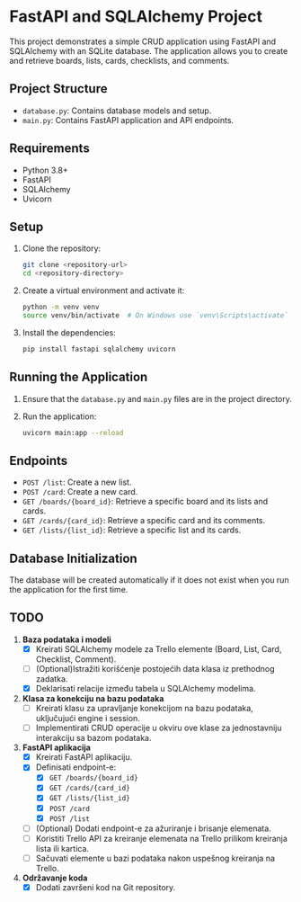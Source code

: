 # FastAPI and SQLAlchemy Project

This project demonstrates a simple CRUD application using FastAPI and SQLAlchemy with an SQLite database. The application allows you to create and retrieve boards, lists, cards, checklists, and comments.

## Project Structure

- `database.py`: Contains database models and setup.
- `main.py`: Contains FastAPI application and API endpoints.

## Requirements

- Python 3.8+
- FastAPI
- SQLAlchemy
- Uvicorn

## Setup

1. Clone the repository:

    ```bash
    git clone <repository-url>
    cd <repository-directory>
    ```

2. Create a virtual environment and activate it:

    ```bash
    python -m venv venv
    source venv/bin/activate  # On Windows use `venv\Scripts\activate`
    ```

3. Install the dependencies:

    ```bash
    pip install fastapi sqlalchemy uvicorn
    ```

## Running the Application

1. Ensure that the `database.py` and `main.py` files are in the project directory.

2. Run the application:

    ```bash
    uvicorn main:app --reload
    ```

## Endpoints

- `POST /list`: Create a new list.
- `POST /card`: Create a new card.
- `GET /boards/{board_id}`: Retrieve a specific board and its lists and cards.
- `GET /cards/{card_id}`: Retrieve a specific card and its comments.
- `GET /lists/{list_id}`: Retrieve a specific list and its cards.

## Database Initialization

The database will be created automatically if it does not exist when you run the application for the first time.

## TODO

1. **Baza podataka i modeli**
   - [x] Kreirati SQLAlchemy modele za Trello elemente (Board, List, Card, Checklist, Comment).
   - [ ] (Optional)Istražiti korišćenje postojećih data klasa iz prethodnog zadatka.
   - [x] Deklarisati relacije između tabela u SQLAlchemy modelima.

2. **Klasa za konekciju na bazu podataka**
   - [ ] Kreirati klasu za upravljanje konekcijom na bazu podataka, uključujući engine i session.
   - [ ] Implementirati CRUD operacije u okviru ove klase za jednostavniju interakciju sa bazom podataka.

3. **FastAPI aplikacija**
   - [x] Kreirati FastAPI aplikaciju.
   - [x] Definisati endpoint-e:
     - [x] `GET /boards/{board_id}`
     - [x] `GET /cards/{card_id}`
     - [x] `GET /lists/{list_id}`
     - [x] `POST /card`
     - [x] `POST /list`
   - [ ] (Optional) Dodati endpoint-e za ažuriranje i brisanje elemenata.
   - [ ] Koristiti Trello API za kreiranje elemenata na Trello prilikom kreiranja lista ili kartica.
   - [ ] Sačuvati elemente u bazi podataka nakon uspešnog kreiranja na Trello.

5. **Održavanje koda**
   - [x] Dodati završeni kod na Git repository.
